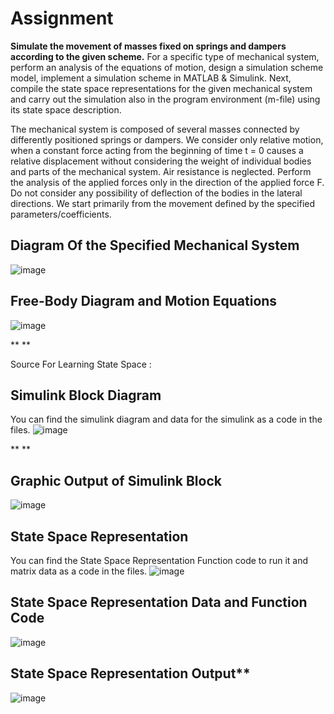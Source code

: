 # Assignment

**Simulate the movement of masses fixed on springs and dampers according to the given scheme.** For a specific type of mechanical system, perform an analysis of the equations of motion, design a simulation scheme model, implement a simulation scheme in MATLAB & Simulink. Next, compile the state space representations for the given mechanical system and carry out the simulation also in the program environment (m-file) using its state space description.

The mechanical system is composed of several masses connected by differently positioned springs or dampers. We consider only relative motion, when a constant force acting from the beginning of time t = 0 causes a relative displacement without considering the weight of individual bodies and parts of the mechanical system. Air resistance is neglected. Perform the analysis of the applied forces only in the direction of the applied force F. Do not consider any possibility of deflection of the bodies in the lateral directions. We start primarily from the movement defined by the specified parameters/coefficients.

## **Diagram Of the Specified Mechanical System**

![image](https://github.com/user-attachments/assets/822246a5-80d2-445e-a25a-b7cb853c23a8)

## **Free-Body Diagram and Motion Equations**

![image](https://github.com/user-attachments/assets/2effc415-de46-4735-953b-0db990f433d3)

**
**

 Source For Learning State Space : 

[YouTube]: https://www.youtube.com/watch?v=vXuTCgS8-rU&amp

 



## **Simulink Block Diagram** 
You can find the simulink diagram and data for the simulink as a code in the files. 
![image](https://github.com/user-attachments/assets/431e3715-d77d-42ef-84a1-5e9dc526bd0b)

**
**

## **Graphic Output of Simulink Block**

![image](https://github.com/user-attachments/assets/0b9d3f6c-1edb-463d-aaa2-a2c021e62bc7)

## **State Space Representation** 
You can find the State Space Representation Function code to run it and matrix data as a code in the files. 
![image](https://github.com/user-attachments/assets/45624025-4592-40e1-996f-f9b9c8aa17b8)

## **State Space Representation Data and Function Code**

![image](https://github.com/user-attachments/assets/ac1d99a9-2535-48d3-9b53-8be7a9014d70)

## **State Space Representation Output****
![image](https://github.com/user-attachments/assets/d3a13590-b67b-4621-b0a2-58e4bc073e15)

